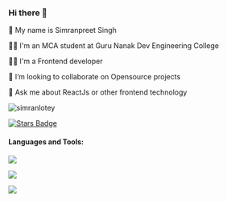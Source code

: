 ### Hi there 👋


🚀 My name is Simranpreet Singh

👨‍🎓 I'm an MCA student at Guru Nanak Dev Engineering College

👨‍💻 I'm a Frontend developer

🤔 I’m looking to collaborate on Opensource projects

💬 Ask me about ReactJs or other frontend technology


<p align="left"> <img src="https://komarev.com/ghpvc/?username=simranlotey&label=Profile%20views&color=1e7a38&style=flat" alt="simranlotey" /> </p>

<a href="https://github.com/simranlotey/stargazers"><img src="https://img.shields.io/github/stars/simranlotey" alt="Stars Badge"/></a>

#### Languages and Tools:

<p>
	<img src="https://skillicons.dev/icons?i=html,css,sass,styledcomponents,javascript,typescript,bootstrap,tailwind,materialui,react,redux,jest,babel,webpack,vscode,postman,netlify,git,github,linux,docker,latex&perline=11" />
</p>

<img align="center" src="https://github-readme-stats.vercel.app/api/top-langs/?username=simranlotey&theme=vue-dark&layout=compact&hide_border=true" /> 

[![](https://skillicons.dev/icons?i=linkedin)](https://linkedin.com/in/simranloteyy)
